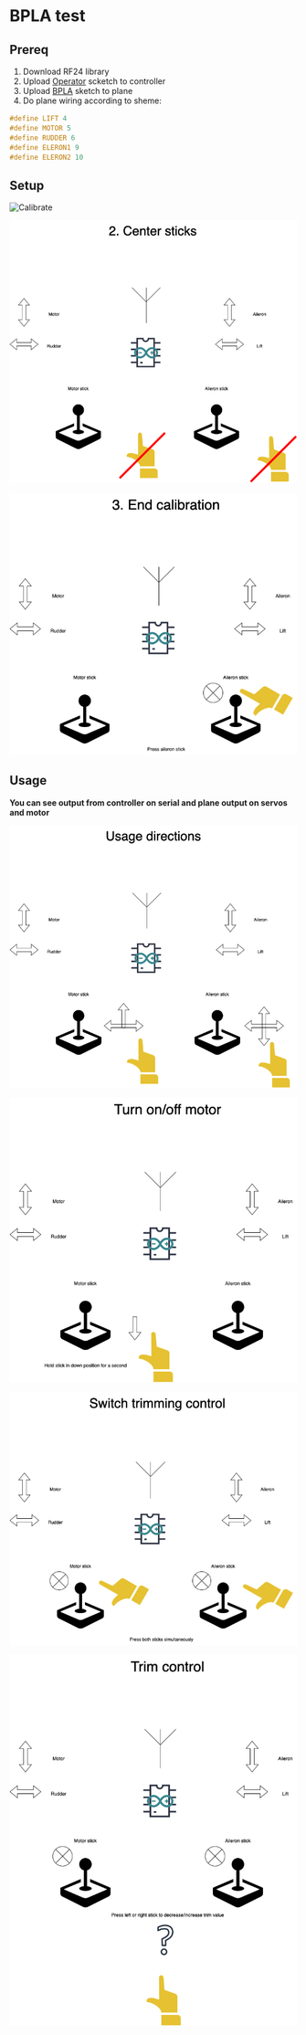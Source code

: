 #  BPLA test

## Prereq

1. Download RF24 library
2. Upload [Operator](./Operator) scketch to controller
3. Upload [BPLA](./BPLA) sketch to plane
4. Do plane wiring according to sheme:

```cpp
#define LIFT 4
#define MOTOR 5
#define RUDDER 6
#define ELERON1 9
#define ELERON2 10
```

## Setup

![Calibrate](Controller.drawio.png)

![Center](Controller2.drawio.png)

![End](Controller3.drawio.png)

## Usage

**You can see output from controller on serial and plane output on servos and motor** 

![Usage](Controller4.drawio.png)

![Engine](Controller5.drawio.png)

![Trim switch](Controller6.drawio.png)

![Trim value](Controller7.drawio.png)
